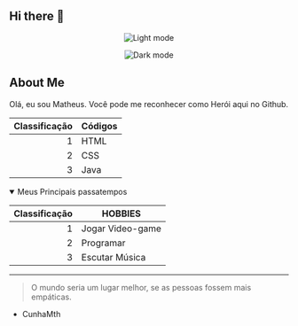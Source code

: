 ## Hi there 👋
<!--
**CunhaMth/CunhaMth** is a ✨ _special_ ✨ repository because its `README.md` (this file) appears on your GitHub profile.

Here are some ideas to get you started:

- 🔭 I’m currently working on ...
- 🌱 I’m currently learning ...
- 👯 I’m looking to collaborate on ...
- 🤔 I’m looking for help with ...
- 💬 Ask me about ...
- 📫 How to reach me: ...
- 😄 Pronouns: ...
- ⚡ Fun fact: ...
-->

<div align="center">


![Light mode](https://github.com/user-attachments/assets/f3a8b072-9034-4cbe-95ee-1fe46daeb2a0) 

![Dark mode](https://github.com/user-attachments/assets/22fc33f8-0608-49a4-85be-06b5f1f58078)

</div>

## About Me

Olá, eu sou Matheus. Você pode me reconhecer como Herói aqui no Github.

| Classificação | Códigos |
|-----:|---------------|
| 1| HTML |
| 2| CSS |
| 3| Java|

<details open>
<summary>Meus Principais passatempos</summary>

  | Classificação | HOBBIES |
|-----:|---------------|
| 1| Jogar Video-game |
| 2| Programar |
| 3| Escutar Música|

</details>

---
> O mundo seria um lugar melhor, se as pessoas fossem mais empáticas.
- CunhaMth


